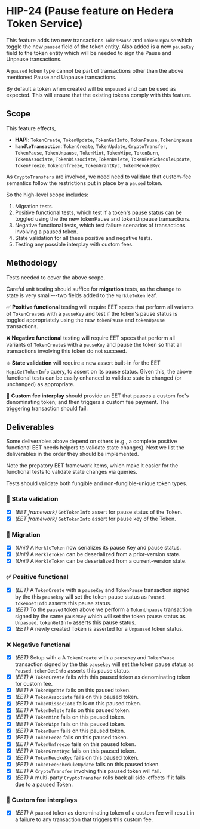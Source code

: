 # HIP-24 (Pause feature on Hedera Token Service)

This feature adds two new transactions `TokenPause` and `TokenUnpause` which toggle the new `paused` field 
of the token entity. Also added is a new `pauseKey` field to the token entity which will be needed to sign the 
Pause and Unpause transactions.

A `paused` token type cannot be part of transactions other than the above mentioned Pause and Unpause transactions.

By default a token when created will be `unpaused` and can be used as expected. This will ensure that the existing
tokens comply with this feature.


## Scope

This feature effects,
   - **HAPI**: `TokenCreate`, `TokenUpdate`, `TokenGetInfo`, `TokenPause`, `TokenUnpause`
   - **`handleTransaction`**: `TokenCreate`, `TokenUpdate`, `CryptoTransfer`, `TokenPause`, `TokenUnpause`, `TokenMint`,
   `TokenWipe`, `TokenBurn`, `TokenAssociate`, `TokenDissociate`, `TokenDelete`, `TokenFeeScheduleUpdate`, `TokenFreeze`,
   `TokenUnfreeze`, `TokenGrantKyc`, `TokenRevokeKyc`
   
As `CryptoTransfers` are involved, we need need to validate that custom-fee semantics follow the restrictions 
put in place by a `paused` token.

So the high-level scope includes:
   1. Migration tests.
   2. Positive functional tests, which test if a token's pause status can be toggled using the
   the new tokenPause and tokenUnpause transactions.
   3. Negative functional tests, which test failure scenarios of transactions involving a paused token.
   4. State validation for all these positive and negative tests.
   5. Testing any possible interplay with custom fees.

## Methodology

Tests needed to cover the above scope.

Careful unit testing should suffice for **migration** tests, as
the change to state is very small---two fields added to the 
`MerkleToken` leaf. 

:white_check_mark:&nbsp;**Positive functional** testing will require EET specs 
 that perform all variants of `TokenCreate`s with a `pauseKey` and test if the token's pause status is toggled 
 appropriately using the new `tokenPause` and `tokenUpause` transactions.
 
:x:&nbsp;**Negative functional** testing will require EET specs that perform all
 variants of `TokenCreate`s with a `pauseKey` and pause the token so that all transactions involving this token 
 do not succeed.
 
 :sparkle:&nbsp;**State validation** will require a new assert built-in for the 
 EET `HapiGetTokenInfo` query, to assert on its pause status. Given this, 
 the above functional tests can be easily enhanced to validate state is 
 changed (or unchanged) as appropriate.
  
:receipt:&nbsp;**Custom fee interplay** should provide an EET that pauses
a custom fee's denominating token; and then triggers a custom
fee payment. The triggering transaction should fail.


## Deliverables

Some deliverables above depend on others (e.g., a complete positive functional
EET needs helpers to validate state changes). Next we list the 
deliverables in the order they should be implemented. 

Note the prepatory EET framework items, which make it easier for the functional
tests to validate state changes via queries.

Tests should validate both fungible and non-fungible-unique token types.

### :ice_cube:&nbsp;State validation
   - [x] _(EET framework)_ `GetTokenInfo` assert for pause status of the Token.
   - [x] _(EET framework)_ `GetTokenInfo` assert for pause key of the Token.

### :cactus:&nbsp;Migration
   - [x] _(Unit)_ A `MerkleToken` now serializes its pause Key and pause status.
   - [x] _(Unit)_ A `MerkleToken` can be deserialized from a prior-version state.
   - [x] _(Unit)_ A `MerkleToken` can be deserialized from a current-version state.

### :white_check_mark:&nbsp;Positive functional
   - [x] _(EET)_ A `TokenCreate` with a `pauseKey` and `TokenPause` transaction signed by the this `pausekey` will set the token pause status as `Paused`. `tokenGetInfo` asserts this pause status.
   - [x] _(EET)_ To the `paused` token above we perform a `TokenUnpause` transaction signed by the same `pauseKey` which will set the token pause status as `Unpasued`. `tokenGetInfo` asserts this pause status.
   - [x] _(EET)_ A newly created Token is asserted for a `Unpaused` token status.

### :x:&nbsp;Negative functional
   - [x] _(EET)_ Setup with a A `TokenCreate` with a `pauseKey` and `TokenPause` transaction signed by the this `pausekey` will set the token pause status as `Paused`. `tokenGetInfo` asserts this pause status.
   - [x] _(EET)_ A `TokenCreate` fails with this paused token as denominating token for custom fee.
   - [x] _(EET)_ A `TokenUpdate` fails on this paused token.
   - [x] _(EET)_ A `TokenAssociate` fails on this paused token.
   - [x] _(EET)_ A `TokenDissociate` fails on this paused token.
   - [x] _(EET)_ A `TokenDelete` fails on this paused token.
   - [x] _(EET)_ A `TokenMint` fails on this paused token.
   - [x] _(EET)_ A `TokenWipe` fails on this paused token.
   - [x] _(EET)_ A `TokenBurn` fails on this paused token.
   - [x] _(EET)_ A `TokenFeeze` fails on this paused token.
   - [x] _(EET)_ A `TokenUnfreeze` fails on this paused token.
   - [x] _(EET)_ A `TokenGrantKyc` fails on this paused token.
   - [x] _(EET)_ A `TokenRevokeKyc` fails on this paused token.
   - [x] _(EET)_ A `TokenFeeScheduleUpdate` fails on this paused token.
   - [x] _(EET)_ A `CryptoTransfer` involving this paused token will fail.
   - [x] _(EET)_ A multi-party `CryptoTransfer` rolls back all side-effects if it fails due to a paused Token.

### :receipt:&nbsp;Custom fee interplays
   - [x] _(EET)_ A `paused` token as denominating token of a custom fee will result in a failure to any transaction that triggers this custom fee.
